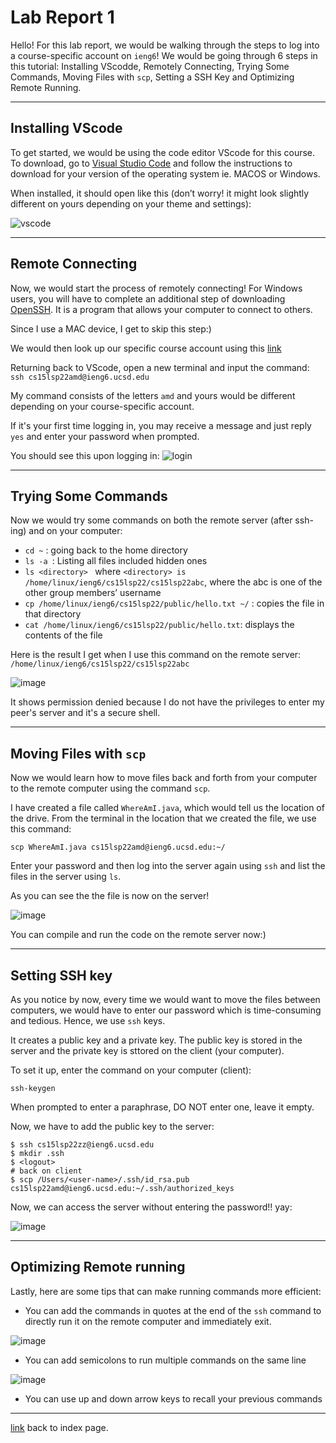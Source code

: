 # Lab Report 1

Hello! For this lab report, we would be walking through the
steps to log into a course-specific account on `ieng6`!
We would be going through 6 steps in this tutorial:
Installing VScodde, Remotely Connecting, Trying Some
Commands, Moving Files with `scp`, Setting a SSH Key and 
Optimizing Remote Running.

***

## Installing VScode
To get started, we would be using the code editor VScode for this course. To download, go to [Visual Studio Code](https://code.visualstudio.com/) and follow the instructions to download for your version of the operating system ie. MACOS or Windows. 

When installed, it should open like this (don’t worry! it might look slightly different on yours depending on your theme and settings): 

![vscode](https://user-images.githubusercontent.com/103202818/162368933-9fffeeaa-aee7-49f0-a179-6e7fbf771928.png) 

***

## Remote Connecting

Now, we would start the process of remotely connecting! 
For Windows users, you will have to complete an additional step of downloading [OpenSSH](https://docs.microsoft.com/en-us/windows-server/administration/openssh/openssh_install_firstuse). It is a program that allows your computer to connect to others.

Since I use a MAC device, I get to skip this step:) 

We would then look up our specific course account using this [link](https://sdacs.ucsd.edu/~icc/index.php) 

Returning back to VScode, open a new terminal and input the command: 
`ssh cs15lsp22amd@ieng6.ucsd.edu`

My command consists of the letters `amd` and yours would be different depending on your course-specific account. 

If it's your first time logging in, you may receive a message and just reply `yes` and enter your password when prompted. 

You should see this upon logging in: 
![login](https://user-images.githubusercontent.com/103202818/162369536-7f82dbf3-2ebd-480d-b333-137cda15713b.png)

***
## Trying Some Commands
Now we would try some commands on both the remote server (after ssh-ing) and on your computer: 
* `cd ~` : going back to the home directory
* `ls -a `: Listing all files included hidden ones
* `ls <directory> ` where `<directory> is /home/linux/ieng6/cs15lsp22/cs15lsp22abc`, where the abc is one of the other group members’ username
* `cp /home/linux/ieng6/cs15lsp22/public/hello.txt ~/` : copies the file in that directory
* `cat /home/linux/ieng6/cs15lsp22/public/hello.txt`: displays the contents of the file 

Here is the result I get when I use this command on the remote server: `/home/linux/ieng6/cs15lsp22/cs15lsp22abc`

![image](https://user-images.githubusercontent.com/103202818/162370194-57d29910-111c-48e9-aa65-bdf00f99eb8f.png)

It shows permission denied because I do not have the privileges to enter my peer's server and it's a secure shell.

***
## Moving Files with `scp`

Now we would learn how to move files back and forth from your computer to the remote computer using the command `scp`. 

I have created a file called `WhereAmI.java`, which would tell us the location of the drive. From the terminal in the location that we created the file, we use this command: 

`scp WhereAmI.java cs15lsp22amd@ieng6.ucsd.edu:~/`

Enter your password and then log into the server again using `ssh` and list the files in the server using `ls`. 

As you can see the the file is now on the server!

![image](https://user-images.githubusercontent.com/103202818/162370871-593c722a-b10d-4eb6-9490-7dae991ad355.png)

You can compile and run the code on the remote server now:)

***
## Setting SSH key
As you notice by now, every time we would want to move the files between computers, we would have to enter our password which is time-consuming and tedious. Hence, we use `ssh` keys. 

It creates a public key and a private key. The public key is stored in the server and the private key is sttored on the client (your computer). 

To set it up, enter the command on your computer (client):

`ssh-keygen`

When prompted to enter a paraphrase, DO NOT enter one, leave it empty. 

Now, we have to add the public key to the server:

`$ ssh cs15lsp22zz@ieng6.ucsd.edu`\
`$ mkdir .ssh`\
`$ <logout>`\
`# back on client`\
`$ scp /Users/<user-name>/.ssh/id_rsa.pub cs15lsp22amd@ieng6.ucsd.edu:~/.ssh/authorized_keys`

Now, we can access the server without entering the password!! yay: 

![image](https://user-images.githubusercontent.com/103202818/162371418-bdfdf5cd-0084-4b09-8584-a2a9e3cf69c7.png)

***
## Optimizing Remote running

Lastly, here are some tips that can make running commands more efficient: 

* You can add the commands in quotes at the end of the `ssh` command to directly run it on the remote computer and immediately exit. 

![image](https://user-images.githubusercontent.com/103202818/162371714-09e51cf1-71d3-4c10-b128-004212aef894.png)

* You can add semicolons to run multiple commands on the same line

![image](https://user-images.githubusercontent.com/103202818/162371946-c8fb7c6e-d796-4e28-96b1-8f7a3c79b624.png)


* You can use up and down arrow keys to recall your previous commands 

***

[link](index.md) back to index page. 






















